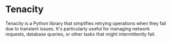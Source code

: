 # Tenacity

Tenacity is a Python library that simplifies retrying operations when they fail due to transient issues. It's particularly useful for managing network requests, database queries, or other tasks that might intermittently fail.
